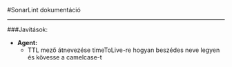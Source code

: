 #SonarLint dokumentáció

---

###Javítások:
- **Agent:**
  - TTL mező átnevezése timeToLive-re hogyan beszédes neve legyen és kövesse a camelcase-t

